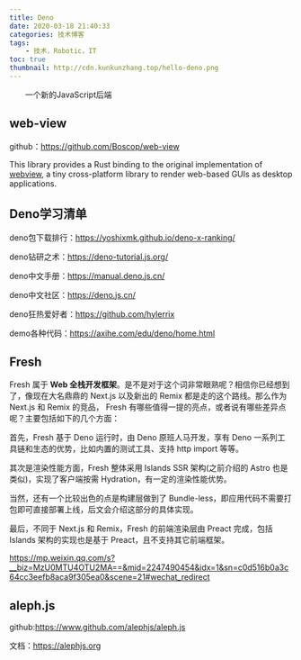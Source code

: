```yaml
---
title: Deno
date: 2020-03-18 21:40:33
categories: 技术博客
tags:
    - 技术，Robotic，IT
toc: true
thumbnail: http://cdn.kunkunzhang.top/hello-deno.png
---
```


　　一个新的JavaScript后端

<!--more-->



## web-view

github：https://github.com/Boscop/web-view

This library provides a Rust binding to the original implementation of [webview](https://github.com/zserge/webview), a tiny cross-platform library to render web-based GUIs as desktop applications.

## Deno学习清单

deno包下载排行：https://yoshixmk.github.io/deno-x-ranking/

deno钻研之术：https://deno-tutorial.js.org/

deno中文手册：https://manual.deno.js.cn/

deno中文社区：https://deno.js.cn/

deno狂热爱好者：https://github.com/hylerrix

demo各种代码：https://axihe.com/edu/deno/home.html



## Fresh

Fresh 属于 **Web 全栈开发框架**。是不是对于这个词非常眼熟呢？相信你已经想到了，像现在大名鼎鼎的 Next.js 以及新出的 Remix 都是走的这个路线。那么作为 Next.js 和 Remix 的竞品， Fresh 有哪些值得一提的亮点，或者说有哪些差异点呢？主要包括如下的几个方面：

首先，Fresh 基于 Deno 运行时，由 Deno 原班人马开发，享有 Deno 一系列工具链和生态的优势，比如内置的测试工具、支持 http import 等等。

其次是渲染性能方面，Fresh 整体采用 Islands SSR 架构(之前介绍的 Astro 也是类似)，实现了客户端按需 Hydration，有一定的渲染性能优势。

当然，还有一个比较出色的点是构建层做到了 Bundle-less，即应用代码不需要打包即可直接部署上线，后文会介绍这部分的具体实现。

最后，不同于 Next.js 和 Remix，Fresh 的前端渲染层由 Preact 完成，包括 Islands 架构的实现也是基于 Preact，且不支持其它前端框架。



https://mp.weixin.qq.com/s?__biz=MzU0MTU4OTU2MA==&mid=2247490454&idx=1&sn=c0d516b0a3c64cc3eefb8aca9f305ea0&scene=21#wechat_redirect

## aleph.js



github:https://www.github.com/alephjs/aleph.js

文档：https://alephjs.org